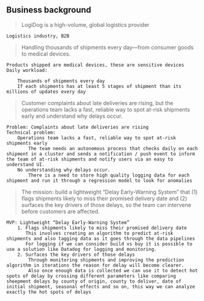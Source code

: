 ## Business background

> LogiDog is a high-volume, global logistics provider

    Logistics industry, B2B

> Handling thousands of shipments every day—from consumer goods to medical devices.

    Products shipped are medical devices, these are sensitive devices
    Daily workload:

        Thousands of shipments every day
        If each shipments has at least 5 stages of shipment than its millions of updates every day

> Customer complaints about late deliveries are rising, but the operations team lacks a fast, reliable way to spot at-risk shipments early and understand why delays occur.

    Problem: Complaints about late deliveries are rising
    Technical problem:
        Operations team lacks a fast, reliable way to spot at-risk shipments early
            The team needs an autonomous process that checks daily on each shipment in a cluster and sends a notification / push event to inform the team of at-risk shipments and notify users via an easy to understand UI.
        No understanding why delays occur.
            There is a need to store high quality logging data for each shipment and run it through a regression model to look for anomalies

> The mission: build a lightweight “Delay Early-Warning System” that (1) flags shipments likely to miss their promised delivery date and (2) surfaces the key drivers of those delays, so the team can intervene before customers are affected.

    MVP: Lightweight “Delay Early-Warning System”
        1. Flags shipments likely to miss their promised delivery date
           This involves creating an algorithm to predict at-risk shipments and also tagging data as it goes through the data pipelines
           For logging if we can consider build vs buy it is possible to use a solution like Datadog for logging and monitoring.
        2. Surfaces the key drivers of those delays
            Through monitoring shipments and improving the prediction algorithm in iterations the reason for delay will become clearer.
            Also once enough data is collected we can use it to detect hot spots of delay by crossing different parameters like comparing sheepment delays by county of origin, county to deliver, date of initial shipment, seasonal effects and so on, this way we can analyze exactly the hot spots of delays
